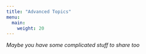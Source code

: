 ```yaml
---
title: "Advanced Topics"
menu:
  main:
    weight: 20
---
```


_Maybe you have some complicated stuff to share too_
